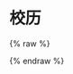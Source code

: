 # 校历

{% raw %}

<script type="text/javascript">
    window.location="./2019.html";
</script>

{% endraw %}